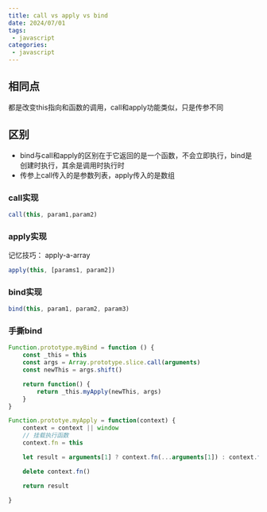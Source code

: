 ```yaml
---
title: call vs apply vs bind
date: 2024/07/01
tags:
 - javascript
categories:
 - javascript
---
```


## 相同点

都是改变this指向和函数的调用，call和apply功能类似，只是传参不同

## 区别

- bind与call和apply的区别在于它返回的是一个函数，不会立即执行，bind是创建时执行，其余是调用时执行时
- 传参上call传入的是参数列表，apply传入的是数组

### call实现

```js
call(this, param1,param2)
```

### apply实现

记忆技巧： apply-a-array

```js
apply(this, [params1, param2])
```

### bind实现

```js
bind(this, param1, param2, param3)
```

### 手撕bind

```js
Function.prototype.myBind = function () {
    const _this = this
    const args = Array.prototype.slice.call(arguments)
    const newThis = args.shift()

    return function() {
        return _this.myApply(newThis, args)
    }
}

Function.prototye.myApply = function(context) {
    context = context || window
    // 挂载执行函数
    context.fn = this

    let result = arguments[1] ? context.fn(...arguments[1]) : context.fn()

    delete context.fn()

    return result

}
```

